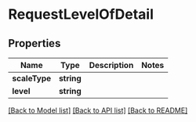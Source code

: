 # RequestLevelOfDetail

## Properties
Name | Type | Description | Notes
------------ | ------------- | ------------- | -------------
**scaleType** | **string** |  | 
**level** | **string** |  | 

[[Back to Model list]](../README.md#documentation-for-models) [[Back to API list]](../README.md#documentation-for-api-endpoints) [[Back to README]](../README.md)


